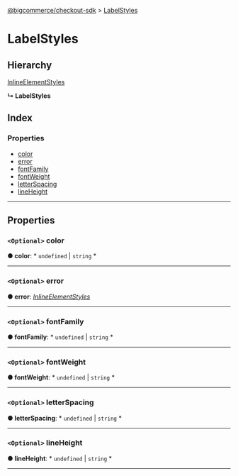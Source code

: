 [@bigcommerce/checkout-sdk](../README.md) > [LabelStyles](../interfaces/labelstyles.md)

# LabelStyles

## Hierarchy

 [InlineElementStyles](inlineelementstyles.md)

**↳ LabelStyles**

## Index

### Properties

* [color](labelstyles.md#color)
* [error](labelstyles.md#error)
* [fontFamily](labelstyles.md#fontfamily)
* [fontWeight](labelstyles.md#fontweight)
* [letterSpacing](labelstyles.md#letterspacing)
* [lineHeight](labelstyles.md#lineheight)

---

## Properties

<a id="color"></a>

### `<Optional>` color

**● color**: * `undefined` &#124; `string`
*

___
<a id="error"></a>

### `<Optional>` error

**● error**: *[InlineElementStyles](inlineelementstyles.md)*

___
<a id="fontfamily"></a>

### `<Optional>` fontFamily

**● fontFamily**: * `undefined` &#124; `string`
*

___
<a id="fontweight"></a>

### `<Optional>` fontWeight

**● fontWeight**: * `undefined` &#124; `string`
*

___
<a id="letterspacing"></a>

### `<Optional>` letterSpacing

**● letterSpacing**: * `undefined` &#124; `string`
*

___
<a id="lineheight"></a>

### `<Optional>` lineHeight

**● lineHeight**: * `undefined` &#124; `string`
*

___

